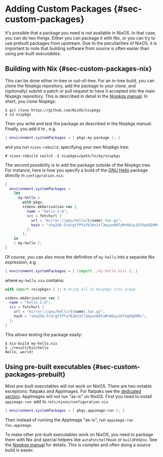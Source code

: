 # Adding Custom Packages {#sec-custom-packages}

It's possible that a package you need is not available in NixOS. In that
case, you can do two things. Either you can package it with Nix, or you can try
to use prebuilt packages from upstream. Due to the peculiarities of NixOS, it
is important to note that building software from source is often easier than
using pre-built executables.

## Building with Nix {#sec-custom-packages-nix}

This can be done either in-tree or out-of-tree. For an in-tree build, you can
clone the Nixpkgs repository, add the package to your clone, and (optionally)
submit a patch or pull request to have it accepted into the main Nixpkgs
repository. This is described in detail in the [Nixpkgs
manual](https://nixos.org/nixpkgs/manual). In short, you clone Nixpkgs:

```ShellSession
$ git clone https://github.com/NixOS/nixpkgs
$ cd nixpkgs
```

Then you write and test the package as described in the Nixpkgs manual.
Finally, you add it to [](#opt-environment.systemPackages), e.g.

```nix
{ environment.systemPackages = [ pkgs.my-package ]; }
```

and you run `nixos-rebuild`, specifying your own Nixpkgs tree:

```ShellSession
# nixos-rebuild switch -I nixpkgs=/path/to/my/nixpkgs
```

The second possibility is to add the package outside of the Nixpkgs
tree. For instance, here is how you specify a build of the
[GNU Hello](https://www.gnu.org/software/hello/) package directly in
`configuration.nix`:

```nix
{
  environment.systemPackages =
    let
      my-hello =
        with pkgs;
        stdenv.mkDerivation rec {
          name = "hello-2.8";
          src = fetchurl {
            url = "mirror://gnu/hello/${name}.tar.gz";
            hash = "sha256-5rd/gffPfa761Kn1tl3myunD8TuM+66oy1O7XqVGDXM=";
          };
        };
    in
    [ my-hello ];
}
```

Of course, you can also move the definition of `my-hello` into a
separate Nix expression, e.g.

```nix
{ environment.systemPackages = [ (import ./my-hello.nix) ]; }
```

where `my-hello.nix` contains:

```nix
with import <nixpkgs> { }; # bring all of Nixpkgs into scope

stdenv.mkDerivation rec {
  name = "hello-2.8";
  src = fetchurl {
    url = "mirror://gnu/hello/${name}.tar.gz";
    hash = "sha256-5rd/gffPfa761Kn1tl3myunD8TuM+66oy1O7XqVGDXM=";
  };
}
```

This allows testing the package easily:

```ShellSession
$ nix-build my-hello.nix
$ ./result/bin/hello
Hello, world!
```

## Using pre-built executables {#sec-custom-packages-prebuilt}

Most pre-built executables will not work on NixOS. There are two notable
exceptions: flatpaks and AppImages. For flatpaks see the [dedicated
section](#module-services-flatpak). AppImages will not run "as-is" on NixOS.
First you need to install `appimage-run`: add to `/etc/nixos/configuration.nix`

```nix
{ environment.systemPackages = [ pkgs.appimage-run ]; }
```

Then instead of running the AppImage "as-is", run `appimage-run foo.appimage`.

To make other pre-built executables work on NixOS, you need to package them
with Nix and special helpers like `autoPatchelfHook` or `buildFHSEnv`. See
the [Nixpkgs manual](https://nixos.org/nixpkgs/manual) for details. This
is complex and often doing a source build is easier.
